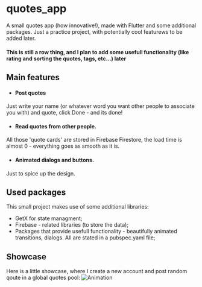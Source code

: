 # quotes_app

A small quotes app (how innovative!), made with Flutter and some additional packages. Just a practice project, with potentially cool featurews to be added later.
#### This is still a row thing, and I plan to add some usefull functionality (like rating and sorting the quotes, tags, etc...) later

## Main features
- #### Post quotes
Just write your name (or whatever word you want other people to associate you with) and quote, click Done -  and its done! 
- #### Read quotes from other people. 
All those 'quote cards' are stored in Firebase Firestore, the load time is almost 0 - everything goes as smooth as it is. 
- #### Animated dialogs and buttons.
Just to spice up the design.

## Used packages
This small project makes use of some additional libraries:
- GetX for state managment;
- Firebase - related libraries (to store the data);
- Packages that provide usefull functionality - beautifully animated transitions, dialogs. All are stated in a pubspec.yaml file; 
## Showcase
Here is a little showcase, where I create a new account and post random qoute in a global quotes pool:
![Animation](https://user-images.githubusercontent.com/106056121/210274442-55bf73d2-2d4e-4a7a-9e66-2ef068a9719e.gif)


